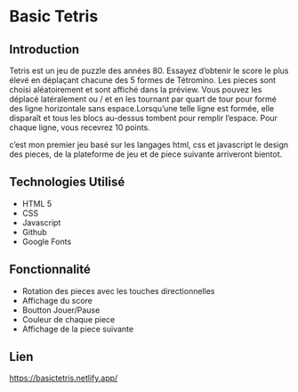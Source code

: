 # Basic Tetris

## Introduction

Tetris est un jeu de puzzle des années 80. Essayez d’obtenir le score le plus élevé en déplaçant chacune des 5 formes de Tétromino.
Les pieces sont choisi aléatoirement et sont affiché dans la préview.
Vous pouvez les déplacé latéralement ou / et en les tournant par quart de tour pour formé des ligne horizontale sans espace.Lorsqu’une telle ligne est formée, elle disparaît et tous les blocs au-dessus tombent pour remplir l’espace. Pour chaque ligne, vous recevrez 10 points.

c’est mon premier jeu basé sur les langages html, css et javascript le design des pieces, de la plateforme de jeu et de piece suivante arriveront bientot.

## Technologies Utilisé

- HTML 5
- CSS
- Javascript
- Github
- Google Fonts

## Fonctionnalité

- Rotation des pieces avec les touches directionnelles
- Affichage du score
- Boutton Jouer/Pause
- Couleur de chaque piece
- Affichage de la piece suivante

## Lien

https://basictetris.netlify.app/
